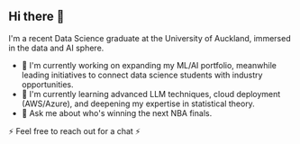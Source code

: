 ## Hi there 👋

I'm a recent Data Science graduate at the University of Auckland, immersed in the data and AI sphere. 

- 🔭 I'm currently working on expanding my ML/AI portfolio, meanwhile leading initiatives to connect data science students with industry opportunities. 
- 🌱 I'm currently learning advanced LLM techniques, cloud deployment (AWS/Azure), and deepening my expertise in statistical theory. 
- 💬 Ask me about who's winning the next NBA finals. 



⚡ Feel free to reach out for a chat ⚡

<!--

### 🛠️ Tech Stack
**Languages:** Python, R, SQL, Javascript

**ML/Data:** scikit-learn, pandas, TensorFlow, matplotlib, ggplot2, tidyverse 

**Tools:** Git, FastAPI, PostgreSQL, LLMs, Docker

### 🎯 Recent Projects
- **Echo**: AI-powered social media simulation exploring digital echo chambers
- **BBC News Classifier**: NLP model achieving >98% accuracy using various supervised ML models
- **Income Prediction**: Large-scale analysis using XGBoost and Random Forest


**jchu630/jchu630** is a ✨ _special_ ✨ repository because its `README.md` (this file) appears on your GitHub profile.

Here are some ideas to get you started:

- 🔭 I’m currently working on ...
- 🌱 I’m currently learning ...
- 👯 I’m looking to collaborate on ...
- 🤔 I’m looking for help with ...
- 💬 Ask me about ...
- 📫 How to reach me: ...
- 😄 Pronouns: ...
- ⚡ Fun fact: ...
-->

